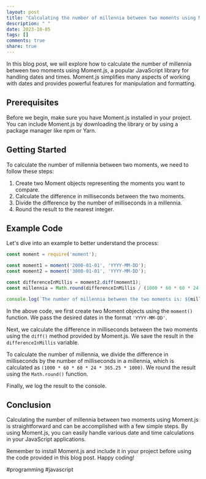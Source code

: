```yaml
---
layout: post
title: "Calculating the number of millennia between two moments using Moment.js"
description: " "
date: 2023-10-05
tags: []
comments: true
share: true
---
```


In this blog post, we will explore how to calculate the number of millennia between two moments using Moment.js, a popular JavaScript library for handling dates and times. Moment.js simplifies many aspects of working with dates and provides powerful features for manipulation and formatting.

## Prerequisites

Before we begin, make sure you have Moment.js installed in your project. You can include Moment.js by downloading the library or by using a package manager like npm or Yarn.

## Getting Started

To calculate the number of millennia between two moments, we need to follow these steps:

1. Create two Moment objects representing the moments you want to compare.
2. Calculate the difference in milliseconds between the two moments.
3. Divide the difference by the number of milliseconds in a millennia.
4. Round the result to the nearest integer.

## Example Code

Let's dive into an example to better understand the process:

```javascript
const moment = require('moment');

const moment1 = moment('2000-01-01', 'YYYY-MM-DD');
const moment2 = moment('3000-01-01', 'YYYY-MM-DD');

const differenceInMillis = moment2.diff(moment1);
const millennia = Math.round(differenceInMillis / (1000 * 60 * 60 * 24 * 365.25 * 1000));

console.log(`The number of millennia between the two moments is: ${millennia}`);
```

In the above code, we first create two Moment objects using the `moment()` function. We pass the desired dates in the format `'YYYY-MM-DD'`.

Next, we calculate the difference in milliseconds between the two moments using the `diff()` method provided by Moment.js. We save the result in the `differenceInMillis` variable.

To calculate the number of millennia, we divide the difference in milliseconds by the number of milliseconds in a millennia, which is calculated as `(1000 * 60 * 60 * 24 * 365.25 * 1000)`. We round the result using the `Math.round()` function.

Finally, we log the result to the console.

## Conclusion

Calculating the number of millennia between two moments using Moment.js is straightforward and can be accomplished with a few simple steps. By using Moment.js, you can easily handle various date and time calculations in your JavaScript applications.

Remember to install Moment.js and include it in your project before using the code provided in this blog post. Happy coding!

#programming #javascript